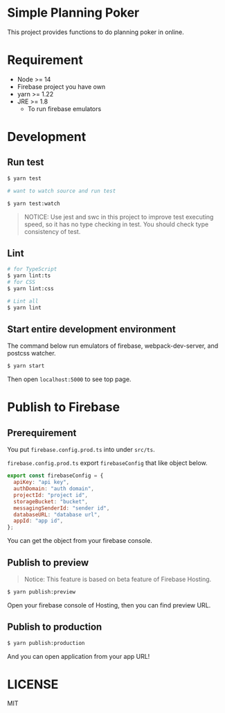# Simple Planning Poker #
This project provides functions to do planning poker in online.

# Requirement #

- Node >= 14
- Firebase project you have own
- yarn >= 1.22
- JRE >= 1.8
  - To run firebase emulators


# Development #

## Run test ##

```sh
$ yarn test

# want to watch source and run test

$ yarn test:watch
```

> NOTICE: Use jest and swc in this project to improve test executing speed, so it has no type checking in test. You should check type consistency of test.

## Lint ##

```sh
# for TypeScript
$ yarn lint:ts
# for CSS
$ yarn lint:css

# Lint all
$ yarn lint
```

## Start entire development environment ##

The command below run emulators of firebase, webpack-dev-server, and postcss watcher.

```sh
$ yarn start
```

Then open `localhost:5000` to see top page.

# Publish to Firebase #

## Prerequirement ##
You put `firebase.config.prod.ts` into under `src/ts`.

`firebase.config.prod.ts` export `firebaseConfig` that like object below.

```javascript
export const firebaseConfig = {
  apiKey: "api key",
  authDomain: "auth domain",
  projectId: "project id",
  storageBucket: "bucket",
  messagingSenderId: "sender id",
  databaseURL: "database url",
  appId: "app id",
};
```

You can get the object from your firebase console.

## Publish to preview ##

> Notice: This feature is based on beta feature of Firebase Hosting.

```sh
$ yarn publish:preview
```

Open your firebase console of Hosting, then you can find preview URL.

## Publish to production ##

```sh
$ yarn publish:production
```

And you can open application from your app URL!

# LICENSE #
MIT
